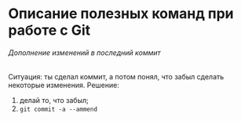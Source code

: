# Описание полезных команд при работе с Git

###### Дополнение изменений в последний коммит
Ситуация: ты сделал коммит, а потом понял, что забыл сделать некоторые изменения.
Решение: 
1. делай то, что забыл;
2. `git commit -a --ammend`

